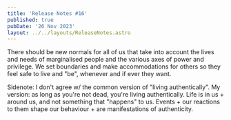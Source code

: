 ```yaml
---
title: 'Release Notes #16'
published: true
pubDate: '26 Nov 2023'
layout: ../../layouts/ReleaseNotes.astro
---
```


There should be new normals for all of us that take into account the lives and needs of marginalised people and the various axes of power and privilege. We set boundaries and make accommodations for others so they feel safe to live and "be", whenever and if ever they want.

Sidenote: I don't agree w/ the common version of "living authentically". My version: as long as you're not dead, you're living authentically. Life is in us + around us, and not something that "happens" to us. Events + our reactions to them shape our behaviour + are manifestations of authenticity.